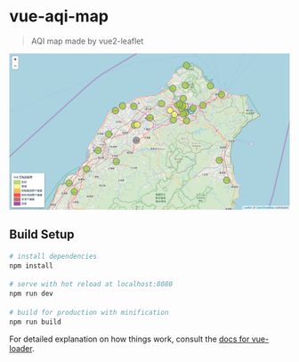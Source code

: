 # vue-aqi-map

> AQI map made by vue2-leaflet

![image](https://github.com/brian90191/vue-AQI-map/blob/master/src/assets/AQI_Screenshot.png)

## Build Setup

``` bash
# install dependencies
npm install

# serve with hot reload at localhost:8080
npm run dev

# build for production with minification
npm run build
```

For detailed explanation on how things work, consult the [docs for vue-loader](http://vuejs.github.io/vue-loader).
